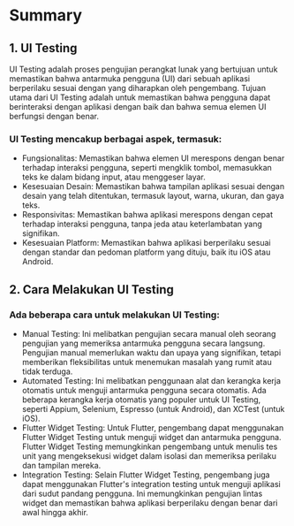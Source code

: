 # Summary

## 1. UI Testing
UI Testing adalah proses pengujian perangkat lunak yang bertujuan untuk memastikan bahwa antarmuka pengguna (UI) dari sebuah aplikasi berperilaku sesuai dengan yang diharapkan oleh pengembang. Tujuan utama dari UI Testing adalah untuk memastikan bahwa pengguna dapat berinteraksi dengan aplikasi dengan baik dan bahwa semua elemen UI berfungsi dengan benar.

### UI Testing mencakup berbagai aspek, termasuk:

- Fungsionalitas: Memastikan bahwa elemen UI merespons dengan benar terhadap interaksi pengguna, seperti mengklik tombol, memasukkan teks ke dalam bidang input, atau menggeser layar.
- Kesesuaian Desain: Memastikan bahwa tampilan aplikasi sesuai dengan desain yang telah ditentukan, termasuk layout, warna, ukuran, dan gaya teks.
- Responsivitas: Memastikan bahwa aplikasi merespons dengan cepat terhadap interaksi pengguna, tanpa jeda atau keterlambatan yang signifikan.
- Kesesuaian Platform: Memastikan bahwa aplikasi berperilaku sesuai dengan standar dan pedoman platform yang dituju, baik itu iOS atau Android.

## 2. Cara Melakukan UI Testing
### Ada beberapa cara untuk melakukan UI Testing:

- Manual Testing: Ini melibatkan pengujian secara manual oleh seorang pengujian yang memeriksa antarmuka pengguna secara langsung. Pengujian manual memerlukan waktu dan upaya yang signifikan, tetapi memberikan fleksibilitas untuk menemukan masalah yang rumit atau tidak terduga.
- Automated Testing: Ini melibatkan penggunaan alat dan kerangka kerja otomatis untuk menguji antarmuka pengguna secara otomatis. Ada beberapa kerangka kerja otomatis yang populer untuk UI Testing, seperti Appium, Selenium, Espresso (untuk Android), dan XCTest (untuk iOS).
- Flutter Widget Testing: Untuk Flutter, pengembang dapat menggunakan Flutter Widget Testing untuk menguji widget dan antarmuka pengguna. Flutter Widget Testing memungkinkan pengembang untuk menulis tes unit yang mengeksekusi widget dalam isolasi dan memeriksa perilaku dan tampilan mereka.
- Integration Testing: Selain Flutter Widget Testing, pengembang juga dapat menggunakan Flutter's integration testing untuk menguji aplikasi dari sudut pandang pengguna. Ini memungkinkan pengujian lintas widget dan memastikan bahwa aplikasi berperilaku dengan benar dari awal hingga akhir.